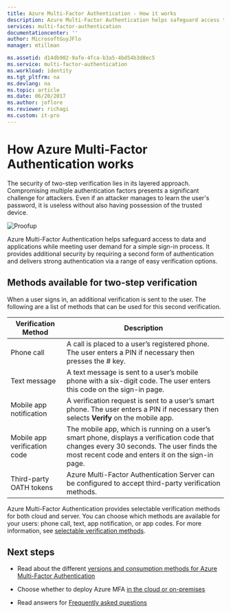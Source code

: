 ```yaml
---
title: Azure Multi-Factor Authentication - How it works
description: Azure Multi-Factor Authentication helps safeguard access to data and applications while meeting user demand for a simple sign-in process. It provides additional security by requiring a second form of authentication and delivers strong authentication via a range of easy verification options.
services: multi-factor-authentication
documentationcenter: ''
author: MicrosoftGuyJFlo
manager: mtillman

ms.assetid: d14db902-9afe-4fca-b3a5-4bd54b3d8ec5
ms.service: multi-factor-authentication
ms.workload: identity
ms.tgt_pltfrm: na
ms.devlang: na
ms.topic: article
ms.date: 06/20/2017
ms.author: joflore
ms.reviewer: richagi
ms.custom: it-pro
---
```

# How Azure Multi-Factor Authentication works
The security of two-step verification lies in its layered approach. Compromising multiple authentication factors presents a significant challenge for attackers. Even if an attacker manages to learn the user's password, it is useless without also having possession of the trusted device. 

![Proofup](./media/multi-factor-authentication-how-it-works/howitworks.png)

Azure Multi-Factor Authentication helps safeguard access to data and applications while meeting user demand for a simple sign-in process.  It provides additional security by requiring a second form of authentication and delivers strong authentication via a range of easy verification options.


## Methods available for two-step verification
When a user signs in, an additional verification is sent to the user.  The following are a list of methods that can be used for this second verification.

| Verification Method | Description |
| --- | --- |
| Phone call |A call is placed to a user’s registered phone. The user enters a PIN if necessary then presses the # key. |
| Text message |A text message is sent to a user’s mobile phone with a six-digit code. The user enters this code on the sign-in page. |
| Mobile app notification |A verification request is sent to a user’s smart phone. The user enters a PIN if necessary then selects **Verify** on the mobile app. |
| Mobile app verification code |The mobile app, which is running on a user’s smart phone, displays a verification code that changes every 30 seconds. The user finds the most recent code and enters it on the sign-in page. |
| Third-party OATH tokens | Azure Multi-Factor Authentication Server can be configured to accept third-party verification methods. |

Azure Multi-Factor Authentication provides selectable verification methods for both cloud and server. You can choose which methods are available for your users: phone call, text, app notification, or app codes. For more information, see [selectable verification methods](multi-factor-authentication-whats-next.md#selectable-verification-methods).

## Next steps

- Read about the different [versions and consumption methods for Azure Multi-Factor Authentication](multi-factor-authentication-versions-plans.md)

- Choose whether to deploy Azure MFA [in the cloud or on-premises](multi-factor-authentication-get-started.md)

- Read answers for [Frequently asked questions](multi-factor-authentication-faq.md)